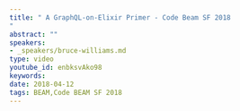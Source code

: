 ```yaml
---
title: " A GraphQL-on-Elixir Primer - Code Beam SF 2018
"
abstract: ""
speakers:
- _speakers/bruce-williams.md
type: video
youtube_id: enbksvAko98
keywords: 
date: 2018-04-12
tags: BEAM,Code BEAM SF 2018
---
```

